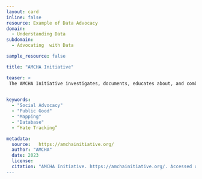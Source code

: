 ```yaml
---
layout: card
inline: false
resource: Example of Data Advocacy
domain:
  - Understanding Data
subdomain:
  - Advocating  with Data

sample_resource: false

title: "AMCHA Initiative"

teaser: >
 The AMCHA Initiative investigates, documents, educates about, and combats antisemitism at institutions of higher education in the United States. An open-access database of antisemitic activity on U.S. college and university campuses is available on their data advocacy website.
 

keywords:
  - "Social Advocacy"
  - "Public Good"
  - "Mapping"
  - "Database"
  - “Hate Tracking”

metadata:
  source:   https://amchainitiative.org/
  author: "AMCHA"
  date: 2023
  license:
  citation: "AMCHA Initiative. https://amchainitiative.org/. Accessed on 15 June 2022.”
---
```


